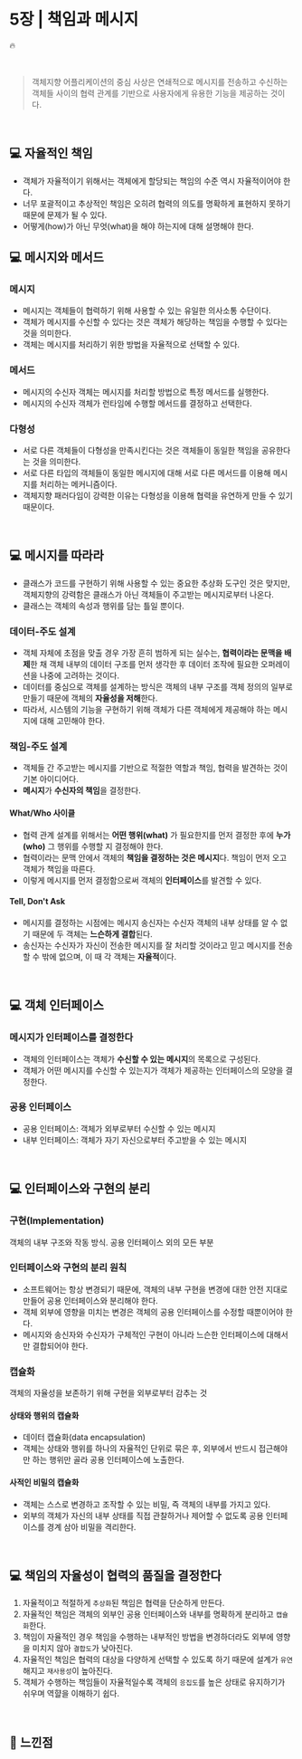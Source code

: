 # 5장 | 책임과 메시지
🔥 

<br>

> 객체지향 어플리케이션의 중심 사상은 연쇄적으로 메시지를 전송하고 수신하는 객체들 사이의 협력 관계를 기반으로 사용자에게 유용한 기능을 제공하는 것이다.

<br>

## 💻 자율적인 책임

- 객체가 자율적이기 위해서는 객체에게 할당되는 책임의 수준 역시 자율적이어야 한다.
- 너무 포괄적이고 추상적인 책임은 오히려 협력의 의도를 명확하게 표현하지 못하기 때문에 문제가 될 수 있다.
- 어떻게(how)가 아닌 무엇(what)을 해야 하는지에 대해 설명해야 한다.

## 💻 메시지와 메서드

### 메시지

- 메시지는 객체들이 협력하기 위해 사용할 수 있는 유일한 의사소통 수단이다.
- 객체가 메시지를 수신할 수 있다는 것은 객체가 해당하는 책임을 수행할 수 있다는 것을 의미한다.
- 객체는 메시지를 처리하기 위한 방법을 자율적으로 선택할 수 있다.

### 메서드

- 메시지의 수신자 객체는 메시지를 처리할 방법으로 특정 메서드를 실행한다.
- 메시지의 수신자 객체가 런타임에 수행할 메서드를 결정하고 선택한다.

### 다형성

- 서로 다른 객체들이 다형성을 만족시킨다는 것은 객체들이 동일한 책임을 공유한다는 것을 의미한다.
- 서로 다른 타입의 객체들이 동일한 메시지에 대해 서로 다른 메서드를 이용해 메시지를 처리하는 메커니즘이다.
- 객체지향 패러다임이 강력한 이유는 다형성을 이용해 협력을 유연하게 만들 수 있기 때문이다.

<br>

## 💻 메시지를 따라라

- 클래스가 코드를 구현하기 위해 사용할 수 있는 중요한 추상화 도구인 것은 맞지만, 객체지향의 강력함은 클래스가 아닌 객체들이 주고받는 메시지로부터 나온다.
- 클래스는 객체의 속성과 행위를 담는 틀일 뿐이다.

### 데이터-주도 설계

- 객체 자체에 초점을 맞출 경우 가장 흔히 범하게 되는 실수는, **협력이라는 문맥을 배제**한 채 객체 내부의 데이터 구조를 먼저 생각한 후 데이터 조작에 필요한 오퍼레이션을 나중에 고려하는 것이다.
- 데이터를 중심으로 객체를 설계하는 방식은 객체의 내부 구조를 객체 정의의 일부로 만들기 때문에 객체의 **자율성을 저해**한다.
- 따라서, 시스템의 기능을 구현하기 위해 객체가 다른 객체에게 제공해야 하는 메시지에 대해 고민해야 한다.

### 책임-주도 설계

- 객체들 간 주고받는 메시지를 기반으로 적절한 역할과 책임, 협력을 발견하는 것이 기본 아이디어다.
- **메시지**가 **수신자의 책임**을 결정한다.

#### What/Who 사이클

- 협력 관계 설계를 위해서는 **어떤 행위(what)** 가 필요한지를 먼저 결정한 후에 **누가(who)** 그 행위를 수행할 지 결정해야 한다.
- 협력이라는 문맥 안에서 객체의 **책임을 결정하는 것은 메시지**다. 책임이 먼저 오고 객체가 책임을 따른다.
- 이렇게 메시지를 먼저 결정함으로써 객체의 **인터페이스**를 발견할 수 있다.

#### Tell, Don't Ask

- 메시지를 결정하는 시점에는 메시지 송신자는 수신자 객체의 내부 상태를 알 수 없기 때문에 두 객체는 **느슨하게 결합**된다.
- 송신자는 수신자가 자신이 전송한 메시지를 잘 처리할 것이라고 믿고 메시지를 전송할 수 밖에 없으며, 이 때 각 객체는 **자율적**이다.

<br>

## 💻 객체 인터페이스

### 메시지가 인터페이스를 결정한다

- 객체의 인터페이스는 객체가 **수신할 수 있는 메시지**의 목록으로 구성된다.
- 객체가 어떤 메시지를 수신할 수 있는지가 객체가 제공하는 인터페이스의 모양을 결정한다.

### 공용 인터페이스

- 공용 인터페이스: 객체가 외부로부터 수신할 수 있는 메시지
- 내부 인터페이스: 객체가 자기 자신으로부터 주고받을 수 있는 메시지

<br>

## 💻 인터페이스와 구현의 분리

### 구현(Implementation)
객체의 내부 구조와 작동 방식. 공용 인터페이스 외의 모든 부분

### 인터페이스와 구현의 분리 원칙

- 소프트웨어는 항상 변경되기 때문에, 객체의 내부 구현을 변경에 대한 안전 지대로 만들어 공용 인터페이스와 분리해야 한다.
- 객체 외부에 영향을 미치는 변경은 객체의 공용 인터페이스를 수정할 때뿐이어야 한다.
- 메시지와 송신자와 수신자가 구체적인 구현이 아니라 느슨한 인터페이스에 대해서만 결합되어야 한다.

### 캡슐화
객체의 자율성을 보존하기 위해 구현을 외부로부터 감추는 것

#### 상태와 행위의 캡슐화
- 데이터 캡슐화(data encapsulation)
- 객체는 상태와 행위를 하나의 자율적인 단위로 묶은 후, 외부에서 반드시 접근해야만 하는 행위만 골라 공용 인터페이스에 노출한다.

#### 사적인 비밀의 캡슐화
- 객체는 스스로 변경하고 조작할 수 있는 비밀, 즉 객체의 내부를 가지고 있다.
- 외부의 객체가 자신의 내부 상태를 직접 관찰하거나 제어할 수 없도록 공용 인터페이스를 경계 삼아 비밀을 격리한다.

<br>

## 💻 책임의 자율성이 협력의 품질을 결정한다

1. 자율적이고 적절하게 `추상화`된 책임은 협력을 단순하게 만든다.
2. 자율적인 책임은 객체의 외부인 공용 인터페이스와 내부를 명확하게 분리하고 `캡슐화`한다.
3. 책임이 자율적인 경우 책임을 수행하는 내부적인 방법을 변경하더라도 외부에 영향을 미치지 않아 `결합도`가 낮아진다.
4. 자율적인 책임은 협력의 대상을 다양하게 선택할 수 있도록 하기 때문에 설계가 `유연`해지고 `재사용성`이 높아진다.
5. 객체가 수행하는 책임들이 자율적일수록 객체의 `응집도`를 높은 상태로 유지하기가 쉬우며 역햘을 이해하기 쉽다.

<br>

## 📝 느낀점
